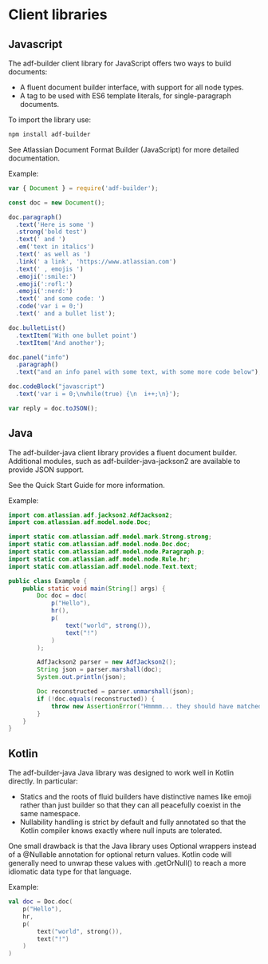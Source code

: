 # Client libraries

## Javascript

The adf-builder client library for JavaScript offers two ways to build documents:

* A fluent document builder interface, with support for all node types.
* A tag to be used with ES6 template literals, for single-paragraph documents.

To import the library use:

```bash
npm install adf-builder
```

See Atlassian Document Format Builder (JavaScript) for more detailed documentation.

Example:

```javascript
var { Document } = require('adf-builder');

const doc = new Document();

doc.paragraph()
  .text('Here is some ')
  .strong('bold test')
  .text(' and ')
  .em('text in italics')
  .text(' as well as ')
  .link(' a link', 'https://www.atlassian.com')
  .text(' , emojis ')
  .emoji(':smile:')
  .emoji(':rofl:')
  .emoji(':nerd:')
  .text(' and some code: ')
  .code('var i = 0;')
  .text(' and a bullet list');

doc.bulletList()
  .textItem('With one bullet point')
  .textItem('And another');

doc.panel("info")
  .paragraph()
  .text("and an info panel with some text, with some more code below");

doc.codeBlock("javascript")
  .text('var i = 0;\nwhile(true) {\n  i++;\n}');

var reply = doc.toJSON();
```

## Java

The adf-builder-java client library provides a fluent document builder. Additional modules, such as adf-builder-java-jackson2 are available to provide JSON support.

See the Quick Start Guide for more information.

Example:

```java
import com.atlassian.adf.jackson2.AdfJackson2;
import com.atlassian.adf.model.node.Doc;

import static com.atlassian.adf.model.mark.Strong.strong;
import static com.atlassian.adf.model.node.Doc.doc;
import static com.atlassian.adf.model.node.Paragraph.p;
import static com.atlassian.adf.model.node.Rule.hr;
import static com.atlassian.adf.model.node.Text.text;

public class Example {
    public static void main(String[] args) {
        Doc doc = doc(
            p("Hello"),
            hr(),
            p(
                text("world", strong()),
                text("!")
            )
        );

        AdfJackson2 parser = new AdfJackson2();
        String json = parser.marshall(doc);
        System.out.println(json);

        Doc reconstructed = parser.unmarshall(json);
        if (!doc.equals(reconstructed)) {
            throw new AssertionError("Hmmmm... they should have matched...");
        }
    }
}
```

## Kotlin

The adf-builder-java Java library was designed to work well in Kotlin directly. In particular:

* Statics and the roots of fluid builders have distinctive names like emoji rather than just builder so that they can all peacefully coexist in the same namespace.
* Nullability handling is strict by default and fully annotated so that the Kotlin compiler knows exactly where null inputs are tolerated.

One small drawback is that the Java library uses Optional wrappers instead of a @Nullable annotation for optional return values. Kotlin code will generally need to unwrap these values with .getOrNull() to reach a more idiomatic data type for that language.

Example:

```kotlin
val doc = Doc.doc(
    p("Hello"),
    hr,
    p(
        text("world", strong()),
        text("!")
    )
)
```